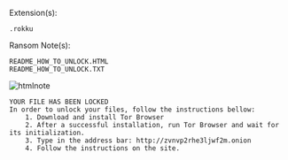 Extension(s): 
```
.rokku
```
Ransom Note(s): 
```
README_HOW_TO_UNLOCK.HTML
README_HOW_TO_UNLOCK.TXT
```
![htmlnote](https://github.com/user-attachments/assets/a2518c51-0082-46ce-adbc-1a26ae94106d)
```
YOUR FILE HAS BEEN LOCKED
In order to unlock your files, follow the instructions bellow:
    1. Download and install Tor Browser
    2. After a successful installation, run Tor Browser and wait for its initialization.
    3. Type in the address bar: http://zvnvp2rhe3ljwf2m.onion
    4. Follow the instructions on the site.
```
